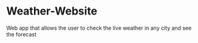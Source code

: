 # Weather-Website
Web app that allows the user to check the live weather in any city and see the forecast
